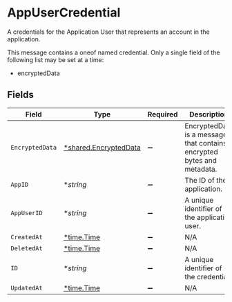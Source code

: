 # AppUserCredential

A credentials for the Application User that represents an account in the application.

This message contains a oneof named credential. Only a single field of the following list may be set at a time:
  - encryptedData



## Fields

| Field                                                                  | Type                                                                   | Required                                                               | Description                                                            |
| ---------------------------------------------------------------------- | ---------------------------------------------------------------------- | ---------------------------------------------------------------------- | ---------------------------------------------------------------------- |
| `EncryptedData`                                                        | [*shared.EncryptedData](../../../pkg/models/shared/encrypteddata.md)   | :heavy_minus_sign:                                                     | EncryptedData is a message that contains encrypted bytes and metadata. |
| `AppID`                                                                | **string*                                                              | :heavy_minus_sign:                                                     | The ID of the application.                                             |
| `AppUserID`                                                            | **string*                                                              | :heavy_minus_sign:                                                     | A unique identifier of the application user.                           |
| `CreatedAt`                                                            | [*time.Time](https://pkg.go.dev/time#Time)                             | :heavy_minus_sign:                                                     | N/A                                                                    |
| `DeletedAt`                                                            | [*time.Time](https://pkg.go.dev/time#Time)                             | :heavy_minus_sign:                                                     | N/A                                                                    |
| `ID`                                                                   | **string*                                                              | :heavy_minus_sign:                                                     | A unique identifier of the credential.                                 |
| `UpdatedAt`                                                            | [*time.Time](https://pkg.go.dev/time#Time)                             | :heavy_minus_sign:                                                     | N/A                                                                    |